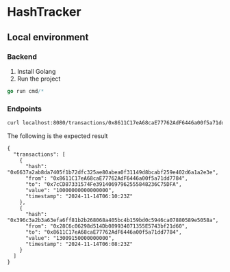 # HashTracker


## Local environment

### Backend
1. Install Golang
2. Run the project

```go
go run cmd/* 
```

### Endpoints

```bash
curl localhost:8080/transactions/0x8611C17eA68caE77762AdF6446a00f5a71dd7784?level=1
```
The following is the expected result

```
{
  "transactions": [
    {
      "hash": "0x6637a2ab8da7405f1b72dfc325ae80abea0f31149d8bcabf259e402d6a1a2e3e",
      "from": "0x8611C17eA68caE77762AdF6446a00f5a71dd7784",
      "to": "0x7cCD87331574Fe39140697962555848236C75DFA",
      "value": "10000000000000000",
      "timestamp": "2024-11-14T06:10:23Z"
    },
    {
      "hash": "0x396c3a2b3a63efa6ff81b2b268068a405bc4b159bd0c5946ca07880589e5058a",
      "from": "0x28C6c06298d514Db089934071355E5743bf21d60",
      "to": "0x8611C17eA68caE77762AdF6446a00f5a71dd7784",
      "value": "13009150000000000",
      "timestamp": "2024-11-14T06:08:23Z"
    }
  ]
}
```
